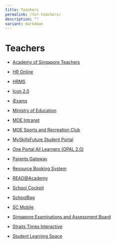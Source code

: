 ```yaml
---
title: Teachers
permalink: /for-teachers/
description: ""
variant: markdown
---
```

Teachers
========

*   [Academy of Singapore Teachers](https://academyofsingaporeteachers.moe.edu.sg/)
    
*   [HR Online](https://intranet.moe.gov.sg/hronline/Pages/Home.aspx)
    
*   [HRMS](https://www.hrp.gov.sg/hrp/#/)
    
*   [Icon 2.0](https://icon.moe.edu.sg/)
    
*   [iExams](https://iexams.seab.gov.sg/)
    
*   [Ministry of Education](https://www.moe.gov.sg/)
    
*   [MOE Intranet](https://intranet.moe.gov.sg/)
    
*   [MOE Sports and Recreation Club](https://www.mesrc.net/)
    
*   [MySkillsFuture Student Portal](https://www.myskillsfuture.gov.sg/content/student/en/secondary.html)
    
*   [One Portal All Learners (OPAL 2.0)](https://idm.opal2.moe.edu.sg/)
    
*   [Parents Gateway](https://pg.moe.edu.sg/)
    
*   [Resource Booking System](https://rbs.avero-tech.com/)
    
*   [READ@Academy](https://readacademy.moe.edu.sg/)
    
*   [School Cockpit](https://schoolcockpit.moe.gov.sg/)
    
*   [SchoolBag](https://www.schoolbag.sg/)
    
*   [SC Mobile](https://scmobile.moe.edu.sg/)
    
*   [Singapore Examinations and Assessment Board](https://www.seab.gov.sg/)
    
*   [Straits Times Interactive](http://www.straitstimes.com/)
    
*   [Student Learning Space](https://vle.learning.moe.edu.sg/login)